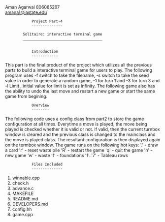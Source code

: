 Aman Agarwal
806085297	
amana1@iastate.edu

				
				Project Part-4
				--------------
					
			Solitaire: interactive terminal game
			____________________________________	
	

				Introduction
				------------

This part is the final product of the project which utilizes all the previous
parts to build a interactive terminal game for users to play. The following program
uses -f switch to take the filename, -s switch to take the seed value in order to generate
a random game, -1 for turn 1 and -3 for turn 3 and -l Limit , initial value for 
limit is set as infinity. The following game also has the ability to undo the last 
move and restart a new game or start the same game from begining.



	

				Overview
				--------


The following code uses a config class from part2 to store the game configuration 
at all times. Everytime a move is played, the move being played is checked whether
it is valid or not.
If valid, then the current turnbox window is cleared and the previous class is changed
to the mainclass and the move is played class. The resultant configuration is then
displayed again on the termbox window. 
The game runs on the following hot keys:
'.' - draw a card
'r' - reset waste pile
'R' - restart the game
'q' - quit the game
'n' - new game
'w' - waste
'f' - foundations
'1'..'7' - Tableau rows

			
				Files Included
				--------------

1. winnable.cpp
2. check.h
3. advance.c
4. MAKEFILE
5. README.md
6. DEVELOPERS.md
7. config.hh
8. game.cpp 


